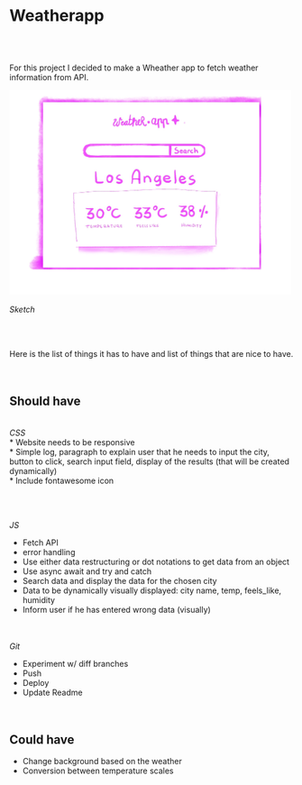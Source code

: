 
# Weatherapp
<br><br>

For this project I decided to make a Wheather app to fetch weather information from API. <br>

<img src="https://github.com/hhana1-a/Weatherapp/blob/main/sketch.jpg?raw=true" style="width: 500px;">




<i>Sketch</i>

<br><br>

Here is the list of things it has to have and list of things that are nice to have.<br>
<br><br>

## Should have
<br>
<i>CSS</i>

<br>
* Website needs to be responsive <br>
* Simple log, paragraph to explain user that he needs to input the city, button to click, search input field, display of the results (that will be created dynamically) <br>
* Include fontawesome icon <br>

<br><br>

<i>JS</i><br>
* Fetch API<br>
* error handling <br>
* Use either data restructuring or dot notations to get data from an object<br>
* Use async await and try and catch<br>
* Search data and display the data for the chosen city<br>
* Data to be dynamically visually displayed: city name, temp, feels_like, humidity<br>
* Inform user if he has entered wrong data (visually)<br>
<br><br>

<i>Git</i><br>
* Experiment w/ diff branches <br>
* Push<br>
* Deploy<br>
* Update Readme<br>
<br><br>
## Could have <br>
* Change background based on the weather <br>
* Conversion between temperature scales <br>
